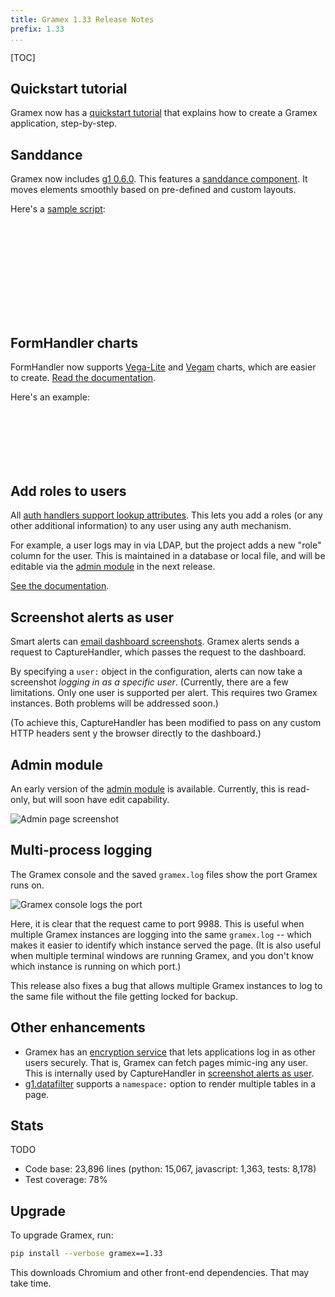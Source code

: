 ```yaml
---
title: Gramex 1.33 Release Notes
prefix: 1.33
...
```


[TOC]

## Quickstart tutorial

Gramex now has a [quickstart tutorial](../../tutorials/quickstart/) that explains how to
create a Gramex application, step-by-step.

## Sanddance

Gramex now includes [g1 0.6.0](https://www.npmjs.com/package/g1). This features
a [sanddance component](https://code.gramener.com/cto/g1/#sanddance). It moves
elements smoothly based on pre-defined and custom layouts.

Here's a [sample script](sanddance-demo.js):

<svg id="sanddance-demo"></svg>

<script src="../../ui/d3/build/d3.min.js"></script>
<script src="../../ui/g1/dist/g1.min.js"></script>
<script src="sanddance-demo.js?v8"></script>

## FormHandler charts

FormHandler now supports [Vega-Lite](https://vega.github.io/vega-lite/) and
[Vegam](https://www.npmjs.com/package/vegam) charts, which are easier to create.
[Read the documentation](../../formhandler/#formhandler-vega-charts).

Here's an example:

<div style="margin-bottom:130px"><!-- fixes bug: div is shorter than the svg  -->
  <script src="../../formhandler/vega-lite-3?_format=scattertrellis"></script>
</div>
<script src="https://cdn.jsdelivr.net/npm/vega@3.2.1/build/vega.min.js"></script>
<script src="https://cdn.jsdelivr.net/npm/vega-lite@2.3.1/build/vega-lite.min.js"></script>

## Add roles to users

All [auth handlers support lookup attributes](../../auth/#lookup-attributes).
This lets you add a roles (or any other additional information) to any user
using any auth mechanism.

For example, a user logs may in via LDAP, but the project adds a new "role"
column for the user. This is maintained in a database or local file, and
will be editable via the [admin module](#admin-module) in the next release.

[See the documentation](../../auth/#lookup-attributes).

## Screenshot alerts as user

Smart alerts can [email dashboard screenshots](../..//alert/#email-dashboards).
Gramex alerts sends a request to CaptureHandler, which passes the request to the
dashboard.

By specifying a `user:` object in the configuration, alerts can now take a
screenshot _logging in as a specific user_. (Currently, there are a few
limitations. Only one user is supported per alert. This requires two Gramex
instances. Both problems will be addressed soon.)

(To achieve this, CaptureHandler has been modified to pass on any custom HTTP
headers sent y the browser directly to the dashboard.)

## Admin module

An early version of the [admin module](../../admin/) is available. Currently,
this is read-only, but will soon have edit capability.

![Admin page screenshot](admin-page.png)

## Multi-process logging

The Gramex console and the saved `gramex.log` files show the port Gramex runs on.

![Gramex console logs the port](console.png)

Here, it is clear that the request came to port 9988. This is useful when
multiple Gramex instances are logging into the same `gramex.log` -- which makes
it easier to identify which instance served the page. (It is also useful when
multiple terminal windows are running Gramex, and you don't know which
instance is running on which port.)

This release also fixes a bug that allows multiple Gramex instances to log to
the same file without the file getting locked for backup.

## Other enhancements

- Gramex has an [encryption service](../../auth/#encrypted-user) that lets
  applications log in as other users securely. That is, Gramex can fetch pages
  mimic-ing any user. This is internally used by CaptureHandler in
  [screenshot alerts as user](#screenshot-alerts-as-user).
- [g1.datafilter](https://code.gramener.com/cto/g1/#datafilter-options) supports a
  `namespace:` option to render multiple tables in a page.

## Stats

TODO

- Code base: 23,896 lines (python: 15,067, javascript: 1,363, tests: 8,178)
- Test coverage: 78%

## Upgrade

To upgrade Gramex, run:

```bash
pip install --verbose gramex==1.33
```

This downloads Chromium and other front-end dependencies. That may take time.
